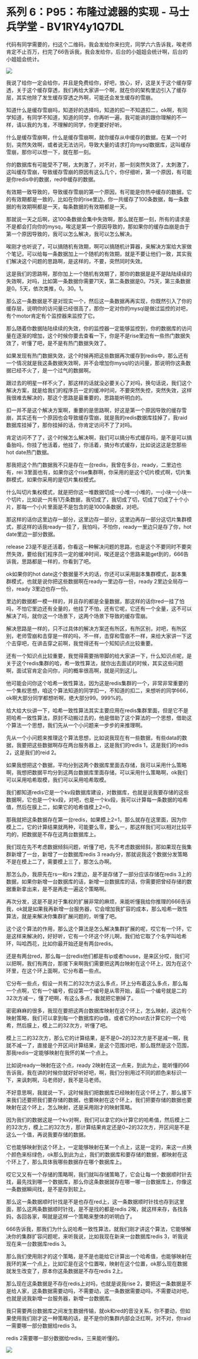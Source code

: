 # 系列 6：P95：布隆过滤器的实现 - 马士兵学堂 - BV1RY4y1Q7DL

代码有同学需要的，扫这个二维码，我会发给你来扫完，同学六六告诉我，唉老师肯定不止百万，扫完了66告诉我，我会发给你，后台的小姐姐会统计啊，后台的小姐姐会统计。



![](img/5ea13cf08a0ae38933d15a0ffb2f1e6f_1.png)

我说了给你一定会给你，并且是免费给你，好吧，放心，好，这是关于这个缓存穿透，关于这个缓存穿透，我们再给大家讲一个啊，就在你的架构里边引入了缓存层，其实他除了发生缓存穿透之外啊，可能还会发生缓存的雪崩。

知道什么是缓存雪崩吗，知道好的选择吗，知道的扣一不知道扣二，ok啊，有同学知道，有同学不知道，知道的同学，你再听一遍，我可能讲的跟你理解的不一样，请以我的为准，不理解的同学，你更要好好听。

什么是缓存雪崩啊，什么是缓存雪崩啊，就你缓存从中缓存的数据，在某一个时刻，突然失效啊，或者说无法访问，导致大量的请求打向mysql数据库，这叫缓存雪崩，那你可以想一下，就在那一刻。

你的数据库有可能受不了啊，太刺激了，对不对，那一刻突然失效了，太刺激了，这叫缓存雪崩，导致缓存雪崩的原因有这么几个，你仔细听，第一个原因，有可能是你redis中的数据，red中缓存的数据。

有效期一致导致的，导致缓存雪崩的第一个原因，有可能是你热中缓存的数据，它的有效期都是一致的，比如在你的rise里边，你一共缓存了100条数据，每一条数据的有效期啊都是一天，每条数据的有效期都是一天。

那就说一天之后啊，这100条数据会集中失效啊，那么就在那一刻，所有的请求是不是都会打向你的mysq，唉这是第一个原因导致的，那如果你的缓存血崩是由于第一个原因导致的，我可以怎么解决，我可以怎么解决。

唉刚才也听说了，可以搞随机有效期，啊可以搞随机计算器，来解决方案给大家做个笔记，可以给每一条数据加上一个随机的有效期，就是不要让他们一致，其实我们解决这个问题的思路啊，是这样的，不要，突然同时失效。

这是我们的思路啊，那你加上一个随机有效期了，那你的数据是是不是陆陆续续的失效啊，对吗，比如第一条数据你需要71天，第二条数据是0。75天，第三条数据是0。5天，依次类推，0。30。1。

那么这一条数据是不是对现实一个，然后这一条数据再再实现，你既然引入了你的缓存层，说明你的访问量已经很高了，那你一定对你的mysql是做过监控的对吧，有个motor肯定有个监控器来监控了它。

那么随着你数据陆陆续续的失效，你的监控器一定能够监控到，你的数据库的访问量在逐渐的增加，这个时候你要去查看一下，你是不是rise里边有一些热门数据失效了，听懂了吧，是不是有热门数据失效了。

如果发现有热门数据失效，这个时候再把这些数据再次缓存到redis中，那么还有一个情况就是我这条数据失效啊，并不会增加你mysql的访问量，那说明你这条数据已经不火了，是一个过气的数据啊。

跟过去的明星一样不火了，那这样的话就没必要关心了对吗，换句话说，我们这个解决方案，就是给我们的程序员一定的缓冲时间，不要突然失控，突然失效，这样我很难去解决的，那这个思路是最重要的，思路能听明白的。

扣一并不是这个解决方案啊，重要的是思路啊，好这是第一个原因导致的缓存雪崩，其实还有一个原因也会导致缓存雪崩，就是我的redis数据库挂掉了，我raid数据库挂掉了，那你挂掉的话，你肯定访问不了了对吗。

肯定访问不了了，这个时候怎么解决啊，我们可以搞分布式缓存吗，是不是可以搞备胎吗，你挂了他活着，他挂了，你活着，搞分布式缓存，比如说这这是您那些hot date热门数据。

那我把这个热门数据我不只是存在一台redis，我曾在多台，ready，二里边也有，rei 3里面也有，如果你这个rise集群啊，你采用的是这个切片模式啊，切片集群模式，如果你采用的是切片集权模式。

什么叫切片集权模式，就是把你这一堆数据切成一小堆一小堆的，一小块一小块一个切片，比如说一共有1万条数据，我切成了，我切成了切，切成了切成了十个小片，那每一个小片里面是不是包含的是1000条数据，对吧。

那这样的话你这里边存一部分，这里边存一部分，这里边再存一部分这切片集群模式，那这样的话我ready一挂了，我怕吗，不怕你，ready一里边只是存了你，hot date里边一部分数据。

release 23是不是还活着，你看这一种解决问题的思路，也是这个不要同时不要突然失效，要给我们程序员一定的缓冲时间，唉还是这个思路来能get到的，666告诉我，思路都是一样的，你看到了吧。

ok如果你的hot date这个数据量不大的话，你还可以采用副本集群模式，副本集群模式，也就是说你把这些数据啊在ready一里边存一份，ready 2里边全局存一份，ready 3里边也存一份。

里边的数据都一模一样的，并且存的都是全量数据，那这样的话你red一挂了怕吗，不怕它里边还有全量的，他挂了不怕，还有它呢，它还有一个全量，这不可以解决了吗，就你这一个场景下，这两个场景下导致的缓存雪崩。

解决思路是一样的，只不过具体的解决方案还有所区，有所区别，对吧，有所区别，老师雪崩和击穿是一样的吗，不一样，击穿和雪崩不一样，来给大家讲一下这个击穿吧，在讲击穿之前啊，我觉得还有一个知知识点比较重要。

还有一个知识点比较重要，我觉得需要捎带脚的给大家讲一下，什么知识点呢，是关于这个redis集群的哈，希一致性算法，就你出去面试的时候，其实这些问题啊，面试官肯定会问你，问的概率很高啊，就是问到这儿。

他可能会问你这个哈希一致性算法，因为这是redis集群的一个，非常非常重要的一个集权思想，咱这个算法知道的同学扣一，不知道的扣二，来想听的同学666，ok啊大部分同学都想听啊，绝大部分99。999%的。

给大给大伙讲一下，哈希一致性算法其实主要应用在redis集群里面，但是它不是把哈希一致性算法，原封不动搬过去的，他是借助了这个算法的一个思想，借助这个算法一个思想，我们先从一个小问题来一步步的来推理啊。

先从一个小问题来推理这个算法思想，比如说我现在有一些数据，有些data的数据，我要把这些数据啊存在两台服务器上，这是我们的redis 1，这是我们的redis 2，这是我们的reid 2。

如果我想把这个数据，平均分到这两个数据库里面去存储，我可以采用什么策略啊，我想把数据平均分到这两台数据库里面存储，可以采用什么策略啊，ok我们可以采用哈希取模，我们可以采用哈希取模。

我们都知道redis它是一个kv段数据库建设，对数据库，也就是说我要存储的这些数据啊，它也是一个kv段，对吧，也是一个kv段，我可以计算每一条数据的哈希值，然后在膜上二，如果它的哈希值模上2=0。

那我就把这条数据存在第一台redis，如果模上2=1，那么就存在这里面，因为你模上二，它的计算结果就两种，可能要么零，要么一，那这样我们可以相对比较平均的，把数据是不存在这两台数据库上。

我们现在先不考虑数据倾斜问题，听懂了吧，先不考虑数据倾斜，那如果现在我集群新增了一台，新增了一台数据库redis 3 ready分，那就说我这个数据分发策略不是在模上二了，需要模上三了，那怎么办啊。

那怎么办，我原先在rs一和rs 2里边，是不是存储了一部分应该存储在redis 3上的数据，如果你新增一台数据库的话，新增一台数据库的话，你需要把曾经存储的数据重新拿出来，是不是再走一遍这个策略啊。

再次分发，这是不是对于集权的扩展非常的麻烦，来能听懂我给你推理的666告诉我，ok就是如果我再新增一台服务器，它会增加我扩容的成本，那么哈希一致性算法，就是来解决你集群扩展问题的，听懂了吧。

这个这个算法的作用，那么这个算法是怎么解决集群扩展的呢，哎它有一个环，它是这样来解决的，好好听，它有一个环这个环儿啊，我们给它取了个名字叫哈希环，叫哈西花，比如你最开始还是有两台redis。

还是有两台red，那么每一台redis他们都是有ip或者house，是来区分哎，我们可以把啊，我们有两台，那接下来啊我们需要把这两台映射在这个环上，因为在这个环里，在这个环上面啊，它分布着一些点。

它分布一些点，假设一共有二的32次方这么多点，环上分布着这么多点，那么每一个点啊，它有一个编号，假设第一个编号是从零开始，最后一个编号就是二的32次方减一，懂了吧啊，有这么多点，我就把它删掉了。

密密麻麻的很多，我现在要把这两台数据库映射在这个环上，怎么映射，这边有个映射策略，我们可以拿到每一个数据库的ip值，或者它的host去计算它的一个哈希，然后膜上，模上二的32次方，听懂了吧。

模上三二的32次方，那么它的计算结果，是不是0~2的32次方是不是减一啊，我就不减一了，直接是个开区间计算结果，是这个范围对吧，那么既然是这个范围，那我redis一定能够映射在我怀的某一个点上。

比如说ready一映射在这个点，ready 2映射在这一点来，到此为止，能听懂的66告诉我，我在讲的时候你就好好听好吧，啊，我们分别用过不同的颜色来标识一下，来讽刺啊，马老师好，我不是马老师。

不好意思啊，我就说一下，这时候我们把数据库已经映射在这个环上了，那么接下来我们还要把我们要存储的数据，也要映射在这个环上，我们把要存储的数据也要映射在这个环上，怎么映射，还是采用刚才的映射策略。

因为我们的数据这是一个kv对啊，我们可以拿它的k计算它的哈希值，然后模上二的32次方，模上二的32次方，那计算结果肯定还是0~2的32次方，开区间是不是这么一个值，再说我要存储的数据。

它也能够映射到这个环上，一定能够映射在某一个点上，这是一定的，来这一点换个颜色来标绿色，ok那么到此为止，我们的数据库和要存储的数据，都映射在这个环上了，那么具体我哪些数据存在哪个数据库上。

哎它又又有一个存储的策略啊，我们就叫存储策略了，它会让每一个数据顺时针去找，最先找到哪一个数据库，那么你这条数据就存在哪一哪一台数据库上，你像这一条数据瞬间找，是不是存到软上。

那么这一条数据顺时针找是不是也存在red上，这一条数据顺时针找也存到这里面，那么这两条数据顺时针找，是不是找的都是redis 2唉，就这样来存，各找各妈，各回各家，啊就是这样一个策略来整体的听明白了。

666告诉我，那我们为什么说哈希一致性算法，就我们刚才讲这个算法，它能够解决你的集群扩容问题呢，来听我说，比如我现在新来一台数据库redis 3，听我说现在来一台数据库redis 3。

那么我们使用刚才的这个策略，是不是也能给它计算出一个哈希值，也能够映射在我环的某一个点上，比如它是在这个位置唉，映射在这个位置，ok那么现在数据就发生改变了，原本你这条数据是不存在redis 2上。

那么现在这条数据是不存在redis上对吗，也就是说我rise 2，要把这一条数据是不是给人家，这条数据需要动吗，不需要动，这一条数据需要动吗，不需要动对吧，也就是说我新增一台服务器，新增一台数据库。

我只需要两台数据库之间发生数据传输，就ok和red的音没关系，你不要动，但如果使用我们刚才这一种策略的话，是不是你的集群内部会泛红啊，对不对，你raid一需要哪一部分数据给redis 3。

redis 2需要哪一部分数据给redis，三来能听懂的。

![](img/5ea13cf08a0ae38933d15a0ffb2f1e6f_3.png)